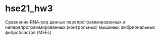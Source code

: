 # hse21_hw3
Сравнение RNA-seq данных перепрограммированных и неперепрограммированных (контрольных) мышиных эмбриональных фибробластов (MEFs)
